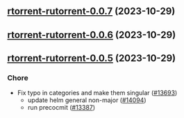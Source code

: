 ## [rtorrent-rutorrent-0.0.7](https://github.com/truecharts/charts/compare/rtorrent-rutorrent-0.0.4...rtorrent-rutorrent-0.0.6) (2023-10-29)

## [rtorrent-rutorrent-0.0.6](https://github.com/truecharts/charts/compare/rtorrent-rutorrent-0.0.4...rtorrent-rutorrent-0.0.6) (2023-10-29)

## [rtorrent-rutorrent-0.0.5](https://github.com/truecharts/charts/compare/rtorrent-rutorrent-0.0.4...rtorrent-rutorrent-0.0.5) (2023-10-29)

### Chore

- Fix typo in categories and make them singular ([#13693](https://github.com/truecharts/charts/issues/13693))
  - update helm general non-major ([#14094](https://github.com/truecharts/charts/issues/14094))
  - run precocmit ([#13387](https://github.com/truecharts/charts/issues/13387))
  
  